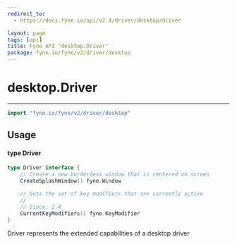 ```yaml
---
redirect_to:
  - https://docs.fyne.io/api/v2.4/driver/desktop/driver

layout: page
tags: [api]
title: Fyne API "desktop.Driver"
package: fyne.io/fyne/v2/driver/desktop
---
```

# desktop.Driver
---

```go
import "fyne.io/fyne/v2/driver/desktop"
```

## Usage

#### type Driver

```go
type Driver interface {
	// Create a new borderless window that is centered on screen
	CreateSplashWindow() fyne.Window

	// Gets the set of key modifiers that are currently active
	//
	// Since: 2.4
	CurrentKeyModifiers() fyne.KeyModifier
}
```

Driver represents the extended capabilities of a desktop driver
